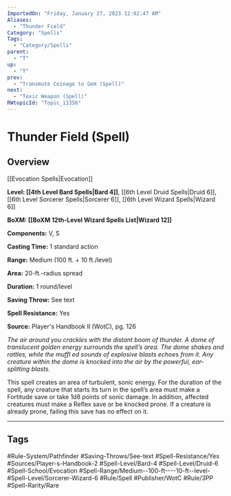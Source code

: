 ```yaml
---
ImportedOn: "Friday, January 27, 2023 12:02:47 AM"
Aliases:
  - "Thunder Field"
Category: "Spells"
Tags:
  - "Category/Spells"
parent:
  - "T"
up:
  - "T"
prev:
  - "Transmute Coinage to Gem (Spell)"
next:
  - "Toxic Weapon (Spell)"
RWtopicId: "Topic_13356"
---
```

# Thunder Field (Spell)
## Overview
[[Evocation Spells|Evocation]]

**Level: [[4th Level Bard Spells|Bard 4]]**, [[6th Level Druid Spells|Druid 6]], [[6th Level Sorcerer Spells|Sorcerer 6]], [[6th Level Wizard Spells|Wizard 6]]

**BoXM: [[BoXM 12th-Level Wizard Spells List|Wizard 12]]**

**Components:** V, S

**Casting Time:** 1 standard action

**Range:** Medium (100 ft. + 10 ft./level)

**Area:** 20-ft.-radius spread

**Duration:** 1 round/level

**Saving Throw:** See text

**Spell Resistance:** Yes

**Source:** Player's Handbook II (WotC), pg. 126

*The air around you crackles with the distant boom of thunder. A dome of translucent golden energy surrounds the spell’s area. The dome shakes and rattles, while the muffl ed sounds of explosive blasts echoes from it. Any creature within the dome is knocked into the air by the powerful, ear-splitting blasts.*

This spell creates an area of turbulent, sonic energy. For the duration of the spell, any creature that starts its turn in the spell’s area must make a Fortitude save or take 1d8 points of sonic damage. In addition, affected creatures must make a Reflex save or be knocked prone. If a creature is already prone, failing this save has no effect on it.


---
## Tags
#Rule-System/Pathfinder #Saving-Throws/See-text #Spell-Resistance/Yes #Sources/Player-s-Handbook-2 #Spell-Level/Bard-4 #Spell-Level/Druid-6 #Spell-School/Evocation #Spell-Range/Medium--100-ft----10-ft--level- #Spell-Level/Sorcerer-Wizard-6 #Rule/Spell #Publisher/WotC #Rule/3PP #Spell-Rarity/Rare

